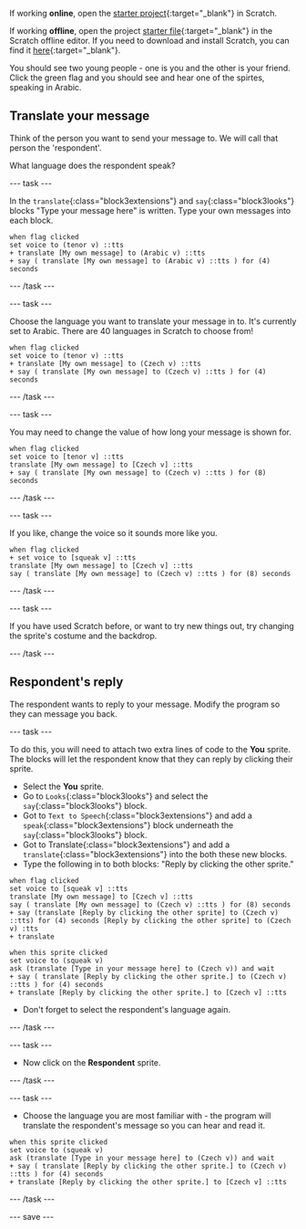 If working **online**, open the [starter project](http://rpf.io/how-are-you-on){:target="_blank"} in Scratch.
 
If working **offline**, open the project [starter file](http://rpf.io/p/en/how-are-you-get){:target="_blank"} in the Scratch offline editor. If you need to download and install Scratch, you can find it [here](https://scratch.mit.edu/download){:target="_blank"}.

You should see two young people - one is you and the other is your friend. Click the green flag and you should see and hear one of the spirtes, speaking in Arabic.

## Translate your message

Think of the person you want to send your message to. We will call that person the 'respondent'. 

What language does the respondent speak?

--- task ---

In the `translate`{:class="block3extensions"} and  `say`{:class="block3looks"} blocks "Type your message here" is written. Type your own messages into each block.

```blocks3
when flag clicked
set voice to (tenor v) ::tts
+ translate [My own message] to (Arabic v) ::tts
+ say ( translate [My own message] to (Arabic v) ::tts ) for (4) seconds
```

--- /task ---

--- task ---

Choose the language you want to translate your message in to. It's currently set to Arabic.  There are 40 languages in Scratch to choose from!

```blocks3
when flag clicked
set voice to (tenor v) ::tts
+ translate [My own message] to (Czech v) ::tts
+ say ( translate [My own message] to (Czech v) ::tts ) for (4) seconds
```

--- /task ---

--- task ---

You may need to change the value of how long your message is shown for.

```blocks3
when flag clicked
set voice to [tenor v] ::tts
translate [My own message] to [Czech v] ::tts
+ say ( translate [My own message] to (Czech v) ::tts ) for (8) seconds
```
--- /task ---

--- task ---

If you like, change the voice so it sounds more like you.

```blocks3
when flag clicked
+ set voice to [squeak v] ::tts
translate [My own message] to [Czech v] ::tts
say ( translate [My own message] to (Czech v) ::tts ) for (8) seconds

```

--- /task ---

--- task ---

If you have used Scratch before, or want to try new things out, try changing the sprite's costume and the backdrop.

--- /task ---

## Respondent's reply

The respondent wants to reply to your message. Modify the program so they can message you back.

--- task ---

To do this, you will need to attach two extra lines of code to the **You** sprite. The blocks will let the respondent know that they can reply by clicking their sprite. 

+ Select the **You** sprite.
+ Go to `Looks`{:class="block3looks"} and select the `say`{:class="block3looks"} block. 
+ Got to `Text to Speech`{:class="block3extensions"} and add a `speak`{:class="block3extensions"} block underneath the `say`{:class="block3looks"} block. 
+ Got to Translate{:class="block3extensions"} and add a `translate`{:class="block3extensions"} into the both these new blocks. 
+ Type the following in to both blocks: "Reply by clicking the other sprite."


```blocks3
when flag clicked
set voice to [squeak v] ::tts
translate [My own message] to [Czech v] ::tts
say ( translate [My own message] to (Czech v) ::tts ) for (8) seconds
+ say (translate [Reply by clicking the other sprite] to (Czech v) ::tts) for (4) seconds [Reply by clicking the other sprite] to (Czech v) :tts
+ translate 

```
```blocks3
when this sprite clicked
set voice to (squeak v)
ask (translate [Type in your message here] to (Czech v)) and wait
+ say ( translate [Reply by clicking the other sprite.] to (Czech v) ::tts ) for (4) seconds
+ translate [Reply by clicking the other sprite.] to [Czech v] ::tts
```

+ Don't forget to select the respondent's language again.

--- /task ---

--- task ---

+ Now click on the **Respondent** sprite.

--- /task ---

--- task ---

+ Choose the language you are most familiar with - the program will translate the respondent's message so you can hear and read it.

```blocks3
when this sprite clicked
set voice to (squeak v)
ask (translate [Type in your message here] to (Czech v)) and wait
+ say ( translate [Reply by clicking the other sprite.] to (Czech v) ::tts ) for (4) seconds
+ translate [Reply by clicking the other sprite.] to [Czech v] ::tts
```

--- /task ---

--- save ---

